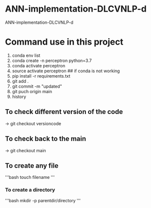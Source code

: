 # ANN-implementation-DLCVNLP-d
ANN-implementation-DLCVNLP-d


# Command use in this project 
1. conda env list 
2. conda create -n perceptron python=3.7 
3. conda activate perceptron 
4. source activate perceptron ## if conda is not working 
4. pip install -r requirements.txt 
5. git add . 
6. git commit -m "updated" 
7. git puch origin main 
8. history 

## To check different version of the code 
-> git checkout versioncode 

## To check back to the main 
-> git checkout main 

## To create any file 
'''bash
touch filename
'''

### To create a directory
'''bash
mkdir -p parentdir/directory
'''


